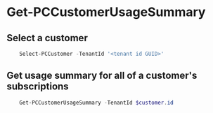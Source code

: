 # Get-PCCustomerUsageSummary #

## Select a customer ##

```powershell
    Select-PCCustomer -TenantId '<tenant id GUID>'
```

## Get usage summary for all of a customer's subscriptions ##

```powershell
    Get-PCCustomerUsageSummary -TenantId $customer.id
```

